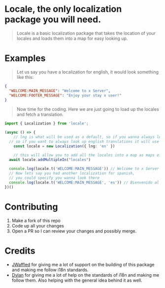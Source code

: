 # Locale, the only localization package you will need.
> Locale is a basic localization package that takes the location of your locales and loads them into a map for easy looking up.

# Examples
> Let us say you have a localization for english, it would look something like this:
```json
{
  "WELCOME:MAIN_MESSAGE": "Welcome to x Server",
  "WELCOME:FOOTER_MESSAGE": "Enjoy your stay x user!"
}
```
> Now time for the coding. Here we are just going to load up the locales and fetch a translation.
```ts
import { Localization } from 'locale';

(async () => {
	// lng is what will be used as a default, so if you wanna always look up
  // so if you want to always look up english translations it will use lng instead
	const locale = new Localization({ lng: 'en' })

	// this will allow you to add all the locales into a map as maps of O(n) lookup
  await locale.addMultipleIn("locales")
  
  console.log(locale.t('WELCOME:MAIN_MESSAGE')) // Welcome to x Server
  // Now lets say you had another localization for spanish, 
  // you could specify you wanna look there
  console.log(locale.t('WELCOME:MAIN_MESSAGE', 'es')) // Bienvenido al servidor x
})()
```
# Contributing
1. Make a fork of this repo
2. Code up all your changes
3. Open a PR so I can review your changes and possibly merge.

# Credits
- [JWaffled](https://github.com/Jwaffled) for giving me a lot of support on the building of this package and making me follow i18n standards.
- [Dylan](https://github.com/Uhuh) for giving me a lot of help on the standards of i18n and making me follow them. Also helping with the general idea behind it as well.
